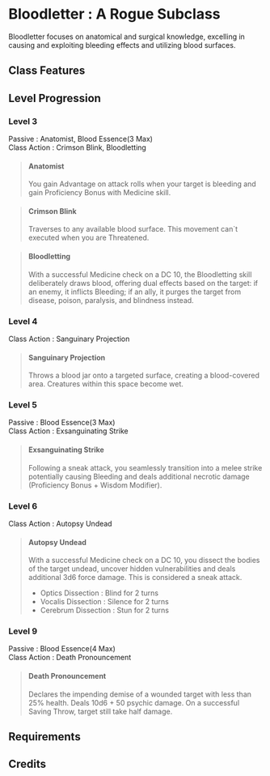 # Bloodletter : A Rogue Subclass
Bloodletter focuses on anatomical and surgical knowledge, excelling in causing and exploiting bleeding effects and utilizing blood surfaces.

## Class Features

## Level Progression

### Level 3
Passive : Anatomist, Blood Essence(3 Max)   
Class Action : Crimson Blink, Bloodletting

> #### **Anatomist**
> You gain Advantage on attack rolls when your target is bleeding and gain Proficiency Bonus with Medicine skill.

> #### **Crimson Blink**
> Traverses to any available blood surface. This movement can`t executed when you are Threatened.

> #### **Bloodletting**
> With a successful Medicine check on a DC 10, the Bloodletting skill deliberately draws blood, offering dual effects based on the target: if an enemy, it inflicts Bleeding; if an ally, it purges the target from disease, poison, paralysis, and blindness instead.


### Level 4
Class Action : Sanguinary Projection  

> #### **Sanguinary Projection**
> Throws a blood jar onto a targeted surface, creating a blood-covered area. Creatures within this space become wet.


### Level 5
Passive : Blood Essence(3 Max)   
Class Action : Exsanguinating Strike   

> #### **Exsanguinating Strike** 
> Following a sneak attack, you seamlessly transition into a melee strike potentially causing Bleeding and deals additional necrotic damage (Proficiency Bonus + Wisdom Modifier). 


### Level 6   
Class Action : Autopsy Undead  

> #### **Autopsy Undead**  
> With a successful Medicine check on a DC 10, you dissect the bodies of the target undead, uncover hidden vulnerabilities and deals additional 3d6 force damage. This is considered a sneak attack. 
> * Optics Dissection : Blind for 2 turns
> * Vocalis Dissection : Silence for 2 turns
> * Cerebrum Dissection : Stun for 2 turns

### Level 9   
Passive : Blood Essence(4 Max)   
Class Action : Death Pronouncement   

> #### Death Pronouncement
> Declares the impending demise of a wounded target with less than 25% health. Deals 10d6 + 50 psychic damage. On a successful Saving Throw, target still take half damage. 

## Requirements

## Credits
